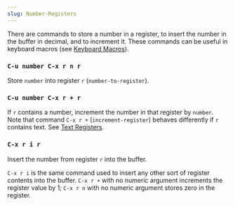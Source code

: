 ```yaml
---
slug: Number-Registers
---
```


There are commands to store a number in a register, to insert the number in the buffer in decimal, and to increment it. These commands can be useful in keyboard macros (see [Keyboard Macros](/docs/emacs/Keyboard-Macros)).

### `C-u number C-x r n r`

Store `number` into register `r` (`number-to-register`).

### `C-u number C-x r + r`

If `r` contains a number, increment the number in that register by `number`. Note that command `C-x r +` (`increment-register`) behaves differently if `r` contains text. See [Text Registers](/docs/emacs/Text-Registers).

### `C-x r i r`

Insert the number from register `r` into the buffer.

`C-x r i` is the same command used to insert any other sort of register contents into the buffer. `C-x r +` with no numeric argument increments the register value by 1; `C-x r n` with no numeric argument stores zero in the register.

